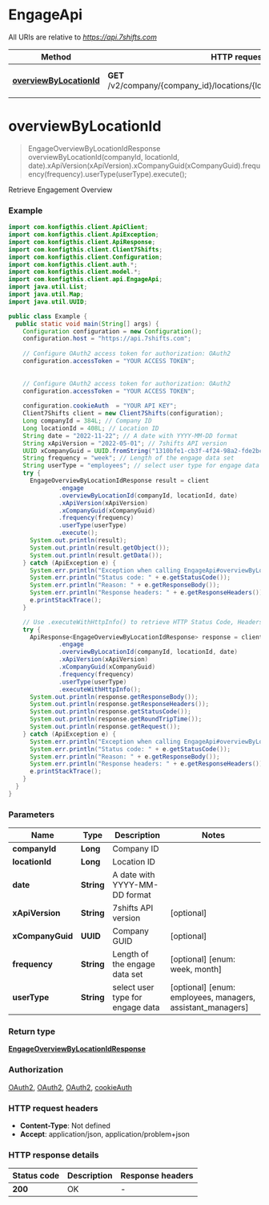 # EngageApi

All URIs are relative to *https://api.7shifts.com*

| Method | HTTP request | Description |
|------------- | ------------- | -------------|
| [**overviewByLocationId**](EngageApi.md#overviewByLocationId) | **GET** /v2/company/{company_id}/locations/{location_id}/engage_overview | Retrieve Engagement Overview |


<a name="overviewByLocationId"></a>
# **overviewByLocationId**
> EngageOverviewByLocationIdResponse overviewByLocationId(companyId, locationId, date).xApiVersion(xApiVersion).xCompanyGuid(xCompanyGuid).frequency(frequency).userType(userType).execute();

Retrieve Engagement Overview

### Example
```java
import com.konfigthis.client.ApiClient;
import com.konfigthis.client.ApiException;
import com.konfigthis.client.ApiResponse;
import com.konfigthis.client.Client7Shifts;
import com.konfigthis.client.Configuration;
import com.konfigthis.client.auth.*;
import com.konfigthis.client.model.*;
import com.konfigthis.client.api.EngageApi;
import java.util.List;
import java.util.Map;
import java.util.UUID;

public class Example {
  public static void main(String[] args) {
    Configuration configuration = new Configuration();
    configuration.host = "https://api.7shifts.com";
    
    // Configure OAuth2 access token for authorization: OAuth2
    configuration.accessToken = "YOUR ACCESS TOKEN";
    
    
    // Configure OAuth2 access token for authorization: OAuth2
    configuration.accessToken = "YOUR ACCESS TOKEN";
    
    configuration.cookieAuth  = "YOUR API KEY";
    Client7Shifts client = new Client7Shifts(configuration);
    Long companyId = 384L; // Company ID
    Long locationId = 408L; // Location ID
    String date = "2022-11-22"; // A date with YYYY-MM-DD format
    String xApiVersion = "2022-05-01"; // 7shifts API version
    UUID xCompanyGuid = UUID.fromString("1310bfe1-cb3f-4f24-98a2-fde2bc504108"); // Company GUID
    String frequency = "week"; // Length of the engage data set
    String userType = "employees"; // select user type for engage data
    try {
      EngageOverviewByLocationIdResponse result = client
              .engage
              .overviewByLocationId(companyId, locationId, date)
              .xApiVersion(xApiVersion)
              .xCompanyGuid(xCompanyGuid)
              .frequency(frequency)
              .userType(userType)
              .execute();
      System.out.println(result);
      System.out.println(result.getObject());
      System.out.println(result.getData());
    } catch (ApiException e) {
      System.err.println("Exception when calling EngageApi#overviewByLocationId");
      System.err.println("Status code: " + e.getStatusCode());
      System.err.println("Reason: " + e.getResponseBody());
      System.err.println("Response headers: " + e.getResponseHeaders());
      e.printStackTrace();
    }

    // Use .executeWithHttpInfo() to retrieve HTTP Status Code, Headers and Request
    try {
      ApiResponse<EngageOverviewByLocationIdResponse> response = client
              .engage
              .overviewByLocationId(companyId, locationId, date)
              .xApiVersion(xApiVersion)
              .xCompanyGuid(xCompanyGuid)
              .frequency(frequency)
              .userType(userType)
              .executeWithHttpInfo();
      System.out.println(response.getResponseBody());
      System.out.println(response.getResponseHeaders());
      System.out.println(response.getStatusCode());
      System.out.println(response.getRoundTripTime());
      System.out.println(response.getRequest());
    } catch (ApiException e) {
      System.err.println("Exception when calling EngageApi#overviewByLocationId");
      System.err.println("Status code: " + e.getStatusCode());
      System.err.println("Reason: " + e.getResponseBody());
      System.err.println("Response headers: " + e.getResponseHeaders());
      e.printStackTrace();
    }
  }
}

```

### Parameters

| Name | Type | Description  | Notes |
|------------- | ------------- | ------------- | -------------|
| **companyId** | **Long**| Company ID | |
| **locationId** | **Long**| Location ID | |
| **date** | **String**| A date with YYYY-MM-DD format | |
| **xApiVersion** | **String**| 7shifts API version | [optional] |
| **xCompanyGuid** | **UUID**| Company GUID | [optional] |
| **frequency** | **String**| Length of the engage data set | [optional] [enum: week, month] |
| **userType** | **String**| select user type for engage data | [optional] [enum: employees, managers, assistant_managers] |

### Return type

[**EngageOverviewByLocationIdResponse**](EngageOverviewByLocationIdResponse.md)

### Authorization

[OAuth2](../README.md#OAuth2), [OAuth2](../README.md#OAuth2), [OAuth2](../README.md#OAuth2), [cookieAuth](../README.md#cookieAuth)

### HTTP request headers

 - **Content-Type**: Not defined
 - **Accept**: application/json, application/problem+json

### HTTP response details
| Status code | Description | Response headers |
|-------------|-------------|------------------|
| **200** | OK |  -  |

